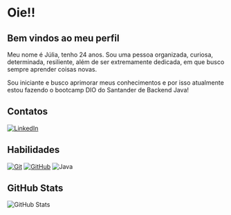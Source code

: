 # Oie!!

## Bem vindos ao meu perfil

Meu nome é Júlia, tenho 24 anos. Sou uma pessoa organizada, curiosa, determinada, resiliente, além de ser extremamente dedicada, em que busco sempre aprender coisas novas.

Sou iniciante e busco aprimorar meus conhecimentos e por isso atualmente estou fazendo o bootcamp DIO do Santander de Backend Java!
## Contatos

[![LinkedIn](https://img.shields.io/badge/LinkedIn-000?style=for-the-badge&logo=linkedin&logoColor=0E76A8)](www.linkedin.com/in/júlia-bispo)

## Habilidades
[![Git](https://img.shields.io/badge/Git-000?style=for-the-badge&logo=git&logoColor=E94D5F)](https://git-scm.com/doc) 
[![GitHub](https://img.shields.io/badge/GitHub-000?style=for-the-badge&logo=github&logoColor=30A3DC)](https://docs.github.com/)
![Java](https://img.shields.io/badge/Java-000?style=for-the-badge&logo=java)

## GitHub Stats
![GitHub Stats](https://github-readme-stats.vercel.app/api?username=JuliaBispo04&theme=transparent&bg_color=000&border_color=30A3DC&show_icons=true&icon_color=30A3DC&title_color=E94D5F&text_color=FFF)
